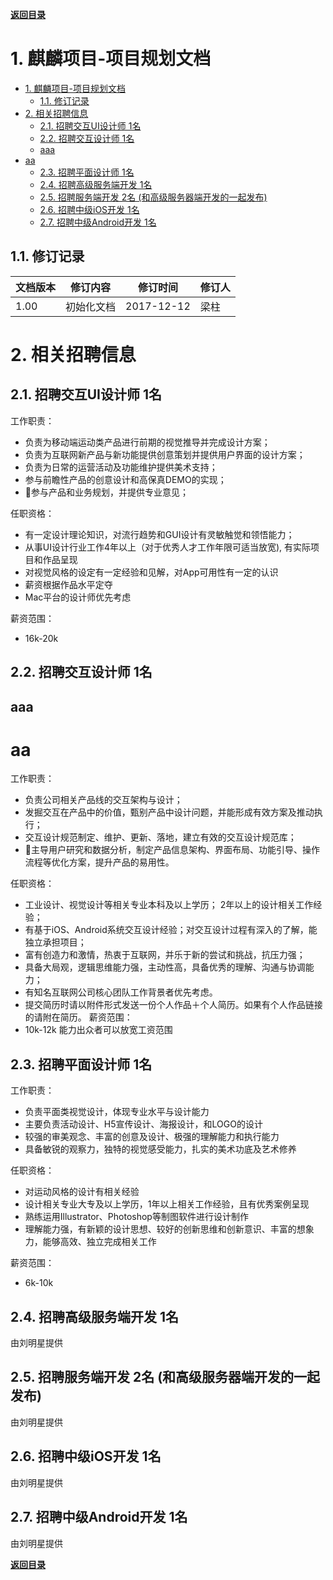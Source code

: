 **[返回目录](/md/huwai/)**

# 1. 麒麟项目-项目规划文档
<!-- TOC -->

- [1. 麒麟项目-项目规划文档](#1-麒麟项目-项目规划文档)
  - [1.1. 修订记录](#11-修订记录)
- [2. 相关招聘信息](#2-相关招聘信息)
  - [2.1. 招聘交互UI设计师 1名](#21-招聘交互ui设计师-1名)
  - [2.2. 招聘交互设计师 1名](#22-招聘交互设计师-1名)
  - [aaa](#aaa)
- [aa](#aa)
  - [2.3. 招聘平面设计师 1名](#23-招聘平面设计师-1名)
  - [2.4. 招聘高级服务端开发 1名](#24-招聘高级服务端开发-1名)
  - [2.5. 招聘服务端开发 2名 (和高级服务器端开发的一起发布)](#25-招聘服务端开发-2名-和高级服务器端开发的一起发布)
  - [2.6. 招聘中级iOS开发 1名](#26-招聘中级ios开发-1名)
  - [2.7. 招聘中级Android开发 1名](#27-招聘中级android开发-1名)

<!-- /TOC -->
## 1.1. 修订记录
文档版本| 修订内容 | 修订时间 | 修订人
---|---|---|---
1.00 | 初始化文档| 2017-12-12| 梁柱

# 2. 相关招聘信息

## 2.1. 招聘交互UI设计师 1名
工作职责：
- 负责为移动端运动类产品进行前期的视觉推导并完成设计方案；
- 负责为互联网新产品与新功能提供创意策划并提供用户界面的设计方案；
- 负责为日常的运营活动及功能维护提供美术支持；
- 参与前瞻性产品的创意设计和高保真DEMO的实现；
- 参与产品和业务规划，并提供专业意见；

任职资格：
- 有一定设计理论知识，对流行趋势和GUI设计有灵敏触觉和领悟能力；
- 从事UI设计行业工作4年以上（对于优秀人才工作年限可适当放宽), 有实际项目和作品呈现
- 对视觉风格的设定有一定经验和见解，对App可用性有一定的认识
- 薪资根据作品水平定夺
- Mac平台的设计师优先考虑

薪资范围：
- 16k-20k

## 2.2. 招聘交互设计师 1名
## aaa
# aa

工作职责：
- 负责公司相关产品线的交互架构与设计；
- 发掘交互在产品中的价值，甄别产品中设计问题，并能形成有效方案及推动执行；
- 交互设计规范制定、维护、更新、落地，建立有效的交互设计规范库；
- 主导用户研究和数据分析，制定产品信息架构、界面布局、功能引导、操作流程等优化方案，提升产品的易用性。

任职资格：
- 工业设计、视觉设计等相关专业本科及以上学历； 2年以上的设计相关工作经验；
- 有基于iOS、Android系统交互设计经验；对交互设计过程有深入的了解，能独立承担项目；
- 富有创造力和激情，热衷于互联网，并乐于新的尝试和挑战，抗压力强；
- 具备大局观，逻辑思维能力强，主动性高，具备优秀的理解、沟通与协调能力；
- 有知名互联网公司核心团队工作背景者优先考虑。
- 提交简历时请以附件形式发送一份个人作品＋个人简历。如果有个人作品链接的请附在简历。
薪资范围：
- 10k-12k 能力出众者可以放宽工资范围


## 2.3. 招聘平面设计师 1名
工作职责：
- 负责平面类视觉设计，体现专业水平与设计能力
- 主要负责活动设计、H5宣传设计、海报设计，和LOGO的设计
- 较强的审美观念、丰富的创意及设计、极强的理解能力和执行能力
- 具备敏锐的观察力，独特的视觉感受能力，扎实的美术功底及艺术修养

任职资格：
- 对运动风格的设计有相关经验
- 设计相关专业大专及以上学历，1年以上相关工作经验，且有优秀案例呈现
- 熟练运用Illustrator、Photoshop等制图软件进行设计制作
- 理解能力强，有新颖的设计思想、较好的创新思维和创新意识、丰富的想象力，能够高效、独立完成相关工作

薪资范围：
- 6k-10k


## 2.4. 招聘高级服务端开发 1名
由刘明星提供

## 2.5. 招聘服务端开发 2名 (和高级服务器端开发的一起发布)
由刘明星提供

## 2.6. 招聘中级iOS开发 1名
由刘明星提供

## 2.7. 招聘中级Android开发 1名
由刘明星提供

**[返回目录](/md/huwai/)**